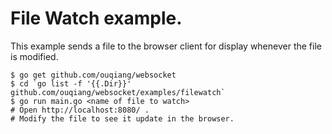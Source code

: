 # File Watch example.

This example sends a file to the browser client for display whenever the file is modified.

    $ go get github.com/ouqiang/websocket
    $ cd `go list -f '{{.Dir}}' github.com/ouqiang/websocket/examples/filewatch`
    $ go run main.go <name of file to watch>
    # Open http://localhost:8080/ .
    # Modify the file to see it update in the browser.
